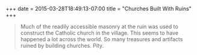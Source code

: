 +++
date = 2015-03-28T18:49:13-07:00
title = "Churches Built With Ruins"
+++

>Much of the readily accessible masonry at the ruin was used to construct the Catholic church in the village. This seems to have happened a lot across the world. So many treasures and artifacts ruined by building churches. Pity.
